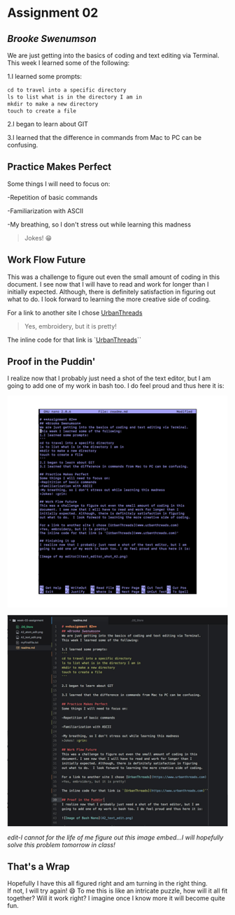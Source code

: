 # **Assignment 02**
## *Brooke Swenumson*
We are just getting into the basics of coding and text editing via Terminal.
This week I learned some of the following:

1.I learned some prompts:
```
cd to travel into a specific directory
ls to list what is in the directory I am in
mkdir to make a new directory
touch to create a file
```

2.I began to learn about GIT

3.I learned that the difference in commands from Mac to PC can be confusing.

## Practice Makes Perfect
Some things I will need to focus on:

-Repetition of basic commands

-Familiarization with ASCII

-My breathing, so I don't stress out while learning this madness
>Jokes! :grin:

## Work Flow Future
This was a challenge to figure out even the small amount of coding in this
document. I see now that I will have to read and work for longer than I
initially expected. Although, there is definitely satisfaction in figuring
out what to do.  I look forward to learning the more creative side of coding.

For a link to another site I chose [UrbanThreads](https://www.urbanthreads.com)
>Yes, embroidery, but it is pretty!

The inline code for that link is `[UrbanThreads](https://www.urbanthreads.com)``

## Proof in the Puddin'
I realize now that I probably just need a shot of the text editor, but I am
going to add one of my work in bash too. I do feel proud and thus here it is:

![Image of Bash Nano](./A2_bash.jpg)

![Image of Atom text editor](./A2_Atom_textedit.jpg)

*edit-I cannot for the life of me figure out this image embed...I will
hopefully solve this problem tomorrow in class!*

## That's a Wrap
Hopefully I have this all figured right and am turning in the right thing.  
If not, I will try again! :smile: To me this is like an intricate puzzle,
how will it all fit together? Will it work right? I imagine once I know more
it will become quite fun.

